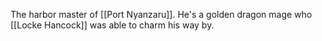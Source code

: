 The harbor master of [[Port Nyanzaru]]. He's a golden dragon mage who [[Locke Hancock]] was able to charm his way by.
